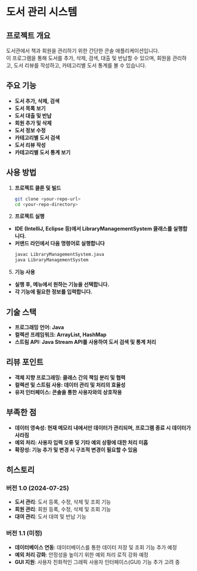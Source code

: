 # 도서 관리 시스템 

## 프로젝트 개요
도서관에서 책과 회원을 관리하기 위한 간단한 콘솔 애플리케이션입니다.<br>
이 프로그램을 통해 도서를 추가, 삭제, 검색, 대출 및 반납할 수 있으며, 회원을 관리하고, 도서 리뷰를 작성하고, 카테고리별 도서 통계를 볼 수 있습니다.

## 주요 기능
- **도서 추가, 삭제, 검색**
- **도서 목록 보기**
- **도서 대출 및 반납**
- **회원 추가 및 삭제**
- **도서 정보 수정**
- **카테고리별 도서 검색**
- **도서 리뷰 작성**
- **카테고리별 도서 통계 보기**

## 사용 방법
1. **프로젝트 클론 및 빌드**
    ```sh
   git clone <your-repo-url>
   cd <your-repo-directory>
3. **프로젝트 실행**
- **IDE (IntelliJ, Eclipse 등)에서 LibraryManagementSystem 클래스를 실행합니다.**
- **커맨드 라인에서 다음 명령어로 실행합니다**
  ```sh
  javac LibraryManagementSystem.java
  java LibraryManagementSystem
5. **기능 사용**
- **실행 후, 메뉴에서 원하는 기능을 선택합니다.**
- **각 기능에 필요한 정보를 입력합니다.**

## 기술 스택
- **프로그래밍 언어: Java**
- **컬렉션 프레임워크: ArrayList, HashMap**
- **스트림 API: Java Stream API를 사용하여 도서 검색 및 통계 처리**
## 리뷰 포인트
- **객체 지향 프로그래밍: 클래스 간의 책임 분리 및 협력**
- **컬렉션 및 스트림 사용: 데이터 관리 및 처리의 효율성**
- **유저 인터페이스: 콘솔을 통한 사용자와의 상호작용**
## 부족한 점
- **데이터 영속성: 현재 메모리 내에서만 데이터가 관리되며, 프로그램 종료 시 데이터가 사라짐**
- **예외 처리: 사용자 입력 오류 및 기타 예외 상황에 대한 처리 미흡**
- **확장성: 기능 추가 및 변경 시 구조적 변경이 필요할 수 있음**
## 히스토리
### 버전 1.0 (2024-07-25)
- **도서 관리**: 도서 등록, 수정, 삭제 및 조회 기능
- **회원 관리**: 회원 등록, 수정, 삭제 및 조회 기능
- **대여 관리**: 도서 대여 및 반납 기능

### 버전 1.1 (미정)
- **데이터베이스 연동**: 데이터베이스를 통한 데이터 저장 및 조회 기능 추가 예정
- **예외 처리 강화**: 안정성을 높이기 위한 예외 처리 로직 강화 예정
- **GUI 지원**: 사용자 친화적인 그래픽 사용자 인터페이스(GUI) 기능 추가 고려 중
